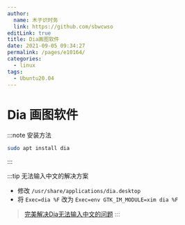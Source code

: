 ```yaml
---
author: 
  name: 木子识时务
  link: https://github.com/sbwcwso
editLink: true
title: Dia画图软件
date: 2021-09-05 09:34:27
permalink: /pages/e10164/
categories: 
  - linux
tags: 
  - Ubuntu20.04
---
```


# Dia 画图软件

:::note 安装方法

```bash
sudo apt install dia
```

:::

:::tip 无法输入中文的解决方案

* 修改 `/usr/share/applications/dia.desktop`
* 将 `Exec=dia %F` 改为 `Exec=env GTK_IM_MODULE=xim dia %F`

> [完美解决Dia无法输入中文的问题](https://www.jianshu.com/p/9a7d736126d1)
:::
